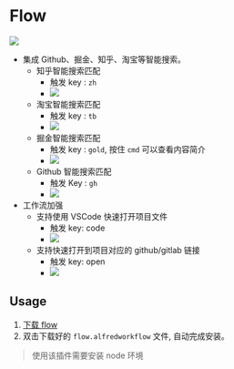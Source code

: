 # Flow

![](http://with.muyunyun.cn/f27594afeda6b513ffec98c3e60ccbb0.jpg-400)

* 集成 Github、掘金、知乎、淘宝等智能搜索。
  * 知乎智能搜索匹配
    * 触发 key : `zh`
    * ![](http://with.muyunyun.cn/a7fc2d503fb33894212a2c651390a779.jpg-400)
  * 淘宝智能搜索匹配
    * 触发 key : `tb`
    * ![](http://with.muyunyun.cn/97f9f0513c1369886a812bbf6cd73b05.jpg-400)
  * 掘金智能搜索匹配
    * 触发 key : `gold`, 按住 `cmd` 可以查看内容简介
    * ![](http://with.muyunyun.cn/40a83edf9552b4a071dd2ff5093a445b.gif)
  * Github 智能搜索匹配
    * 触发 Key : `gh`
    * ![](http://with.muyunyun.cn/c0f217c75c131b1ee93ab4c1d353ec42.jpg-400)
* 工作流加强
  * 支持使用 VSCode 快速打开项目文件
    * 触发 key: code
    * ![](http://with.muyunyun.cn/a2e3e1597f7766bdd08751217c113b96.jpg-400)
  * 支持快速打开到项目对应的 github/gitlab 链接
    * 触发 key: open
    * ![](http://with.muyunyun.cn/98d693d37b0c78f7f6c591d31847d7e9.jpg-400)

## Usage

1. [下载 flow](https://github.com//MuYunyun/commonSearch/raw/master/flow.alfredworkflow)
2. 双击下载好的 `flow.alfredworkflow` 文件, 自动完成安装。

> 使用该插件需要安装 node 环境
